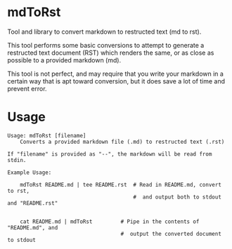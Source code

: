 # mdToRst
Tool and library to convert markdown to restructed text (md to rst).


This tool performs some basic conversions to attempt to generate a restructed text document (RST) which renders the same, or as close as possible to a provided markdown (md).

This tool is not perfect, and may require that you write your markdown in a certain way that is apt toward conversion, but it does save a lot of time and prevent error.


Usage
=====

	Usage: mdToRst [filename]
		Converts a provided markdown file (.md) to restructed text (.rst)

	If "filename" is provided as "--", the markdown will be read from stdin.

	Example Usage:

		mdToRst README.md | tee README.rst  # Read in README.md, convert to rst, 
											#  and output both to stdout and "README.rst"


		cat README.md | mdToRst         # Pipe in the contents of "README.md", and
										#  output the converted document to stdout


